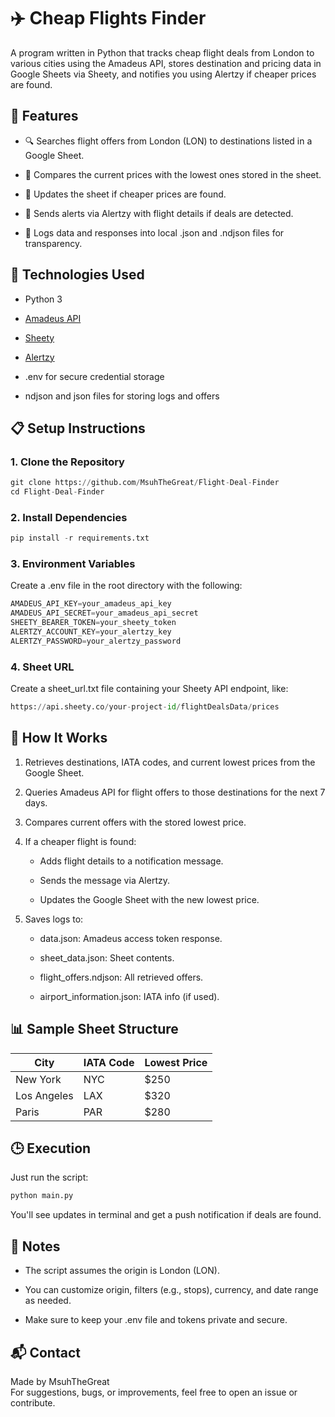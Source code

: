 # ✈️ Cheap Flights Finder

A program written in Python that tracks cheap flight deals from London to various cities using the Amadeus API, stores destination and pricing data in Google Sheets via Sheety, and notifies you using Alertzy if cheaper prices are found.

## 🚀 Features

- 🔍 Searches flight offers from London (LON) to destinations listed in a Google Sheet.

- 🧠 Compares the current prices with the lowest ones stored in the sheet.

- 💾 Updates the sheet if cheaper prices are found.

- 📩 Sends alerts via Alertzy with flight details if deals are detected.

- 📄 Logs data and responses into local .json and .ndjson files for transparency.

## 🧰 Technologies Used

- Python 3

- [Amadeus API](https://developers.amadeus.com/)

- [Sheety](https://sheety.co/)

- [Alertzy](https://alertzy.app/)

- .env for secure credential storage

- ndjson and json files for storing logs and offers

## 📋 Setup Instructions

### 1. Clone the Repository

``` Python
git clone https://github.com/MsuhTheGreat/Flight-Deal-Finder
cd Flight-Deal-Finder
```

### 2. Install Dependencies

``` Python
pip install -r requirements.txt
```

### 3. Environment Variables

Create a .env file in the root directory with the following:

``` Python
AMADEUS_API_KEY=your_amadeus_api_key
AMADEUS_API_SECRET=your_amadeus_api_secret
SHEETY_BEARER_TOKEN=your_sheety_token
ALERTZY_ACCOUNT_KEY=your_alertzy_key
ALERTZY_PASSWORD=your_alertzy_password
```

### 4. Sheet URL

Create a sheet_url.txt file containing your Sheety API endpoint, like:

``` Python
https://api.sheety.co/your-project-id/flightDealsData/prices
```

## 🧠 How It Works

1. Retrieves destinations, IATA codes, and current lowest prices from the Google Sheet.

2. Queries Amadeus API for flight offers to those destinations for the next 7 days.

3. Compares current offers with the stored lowest price.

4. If a cheaper flight is found:

    - Adds flight details to a notification message.

    - Sends the message via Alertzy.

    - Updates the Google Sheet with the new lowest price.

5. Saves logs to:

    - data.json: Amadeus access token response.

    - sheet_data.json: Sheet contents.

    - flight_offers.ndjson: All retrieved offers.

    - airport_information.json: IATA info (if used).

## 📊 Sample Sheet Structure

| City        | IATA Code | Lowest Price |
|-------------|-----------|--------------|
| New York    | NYC       | $250         |
| Los Angeles | LAX       | $320         |
| Paris       | PAR       | $280         |

## 🕒 Execution

Just run the script:

``` Python
python main.py
```

You'll see updates in terminal and get a push notification if deals are found.

## 📌 Notes

- The script assumes the origin is London (LON).

- You can customize origin, filters (e.g., stops), currency, and date range as needed.

- Make sure to keep your .env file and tokens private and secure.

## 📬 Contact

Made by MsuhTheGreat  
For suggestions, bugs, or improvements, feel free to open an issue or contribute.
